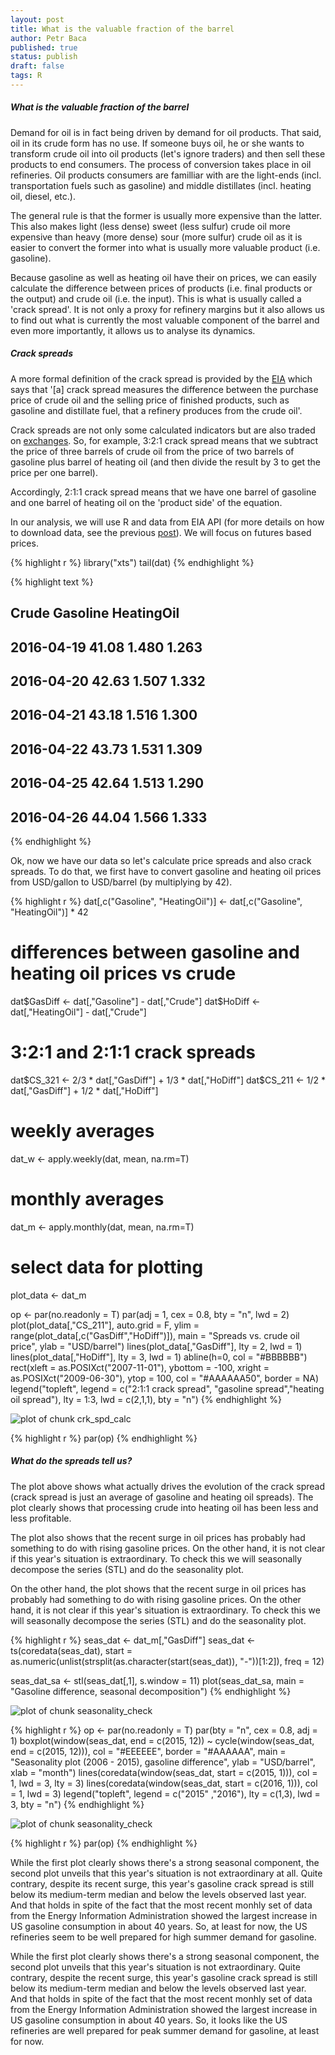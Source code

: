 ```yaml
---
layout: post
title: What is the valuable fraction of the barrel
author: Petr Baca
published: true
status: publish
draft: false
tags: R
---
```

##### What is the valuable fraction of the barrel
 
Demand for oil is in fact being driven by demand for oil products. That said, oil in its crude form has no use. If someone buys oil, he or she wants to transform crude oil into oil products (let's ignore traders) and then sell these products to end consumers. The process of conversion takes place in oil refineries. Oil products consumers are familliar with are the light-ends (incl. transportation fuels such as gasoline) and middle distillates (incl. heating oil, diesel, etc.).
 
The general rule is that the former is usually more expensive than the latter. This also makes light (less dense) sweet (less sulfur) crude oil more expensive than heavy (more dense) sour (more sulfur) crude oil as it is easier to convert the former into what is usually more valuable product (i.e. gasoline).
 
Because gasoline as well as heating oil have their on prices, we can easily calculate the difference between prices of products (i.e. final products or the output) and crude oil (i.e. the input). This is what is usually called a 'crack spread'. It is not only a proxy for refinery margins but it also allows us to find out what is currently the most valuable component of the barrel and even more importantly, it allows us to analyse its dynamics.
 
##### Crack spreads
 
A more formal definition of the crack spread is provided by the [EIA](https://www.eia.gov/todayinenergy/includes/CrackSpread_Explain.cfm) which says that '[a] crack spread measures the difference between the purchase price of crude oil and the selling price of finished products, such as gasoline and distillate fuel, that a refinery produces from the crude oil'.
 
Crack spreads are not only some calculated indicators but are also traded on [exchanges](http://www.cmegroup.com/trading/energy/crack-spread-handbook.html). 
So, for example, 3:2:1 crack spread means that we subtract the price of three barrels of crude oil from the price of two barrels of gasoline plus barrel of heating oil (and then divide the result by 3 to get the price per one barrel).
 
Accordingly, 2:1:1 crack spread means that we have one barrel of gasoline and one barrel of heating oil on the 'product side' of the equation.
 
In our analysis, we will use R and data from EIA API (for more details on how to download data, see the previous [post](http://petrbaca.github.io/2016/03/27/EIA-data/)). We will focus on futures based prices.
 

 

{% highlight r %}
library("xts")
tail(dat)
{% endhighlight %}



{% highlight text %}
##            Crude Gasoline HeatingOil
## 2016-04-19 41.08    1.480      1.263
## 2016-04-20 42.63    1.507      1.332
## 2016-04-21 43.18    1.516      1.300
## 2016-04-22 43.73    1.531      1.309
## 2016-04-25 42.64    1.513      1.290
## 2016-04-26 44.04    1.566      1.333
{% endhighlight %}
 
Ok, now we have our data so let's calculate price spreads and also crack spreads. To do that, we first have to convert gasoline and heating oil prices from USD/gallon to USD/barrel (by multiplying by 42).
 

{% highlight r %}
dat[,c("Gasoline", "HeatingOil")] <- dat[,c("Gasoline", "HeatingOil")] * 42
 
# differences between gasoline and heating oil prices vs crude
dat$GasDiff <- dat[,"Gasoline"] - dat[,"Crude"]
dat$HoDiff <- dat[,"HeatingOil"] - dat[,"Crude"]
 
# 3:2:1 and 2:1:1 crack spreads
dat$CS_321 <- 2/3 * dat[,"GasDiff"] + 1/3 * dat[,"HoDiff"]
dat$CS_211 <- 1/2 * dat[,"GasDiff"] + 1/2 * dat[,"HoDiff"]
 
# weekly averages
dat_w <- apply.weekly(dat, mean, na.rm=T)
# monthly averages
dat_m <- apply.monthly(dat, mean, na.rm=T)
 
# select data for plotting
plot_data <- dat_m
 
op <- par(no.readonly = T)
par(adj = 1, cex = 0.8, bty = "n", lwd = 2)
plot(plot_data[,"CS_211"], auto.grid = F,
     ylim = range(plot_data[,c("GasDiff","HoDiff")]),
     main = "Spreads vs. crude oil price", ylab = "USD/barrel")
lines(plot_data[,"GasDiff"], lty = 2, lwd = 1)
lines(plot_data[,"HoDiff"], lty = 3, lwd = 1)
abline(h=0, col = "#BBBBBB")
rect(xleft = as.POSIXct("2007-11-01"), ybottom = -100,
     xright = as.POSIXct("2009-06-30"), ytop = 100,
     col = "#AAAAAA50", border = NA)
legend("topleft",
       legend = c("2:1:1 crack spread", "gasoline spread","heating oil spread"),
       lty = 1:3, lwd = c(2,1,1),
       bty = "n")
{% endhighlight %}

![plot of chunk crk_spd_calc](/figures/crk_spd_calc-1.png)

{% highlight r %}
par(op)
{% endhighlight %}
 
##### What do the spreads tell us?
 
The plot above shows what actually drives the evolution of the crack spread (crack spread is just an average of gasoline and heating oil spreads). The plot clearly shows that processing crude into heating oil has been less and less profitable.
 
The plot also shows that the recent surge in oil prices has probably had something to do with rising gasoline prices. On the other hand, it is not clear if this year's situation is extraordinary. To check this we will seasonally decompose the series (STL) and do the seasonality plot.
 
On the other hand, the plot shows that the recent surge in oil prices has probably had something to do with rising gasoline prices. On the other hand, it is not clear if this year's situation is extraordinary. To check this we will seasonally decompose the series (STL) and do the seasonality plot.
 

{% highlight r %}
seas_dat <- dat_m[,"GasDiff"]
seas_dat <- ts(coredata(seas_dat),
               start = as.numeric(unlist(strsplit(as.character(start(seas_dat)), "-"))[1:2]),
               freq = 12)
 
 
seas_dat_sa <- stl(seas_dat[,1], s.window = 11)
plot(seas_dat_sa, main = "Gasoline difference, seasonal decomposition")
{% endhighlight %}

![plot of chunk seasonality_check](/figures/seasonality_check-1.png)

{% highlight r %}
op <- par(no.readonly = T)
par(bty = "n", cex = 0.8, adj = 1)
boxplot(window(seas_dat, end = c(2015, 12)) ~ cycle(window(seas_dat, end = c(2015, 12))), col = "#EEEEEE", border = "#AAAAAA",
        main = "Seasonality plot (2006 - 2015), gasoline difference",
        ylab = "USD/barrel", xlab = "month")
lines(coredata(window(seas_dat, start = c(2015, 1))), col = 1, lwd = 3, lty = 3)
lines(coredata(window(seas_dat, start = c(2016, 1))), col = 1, lwd = 3)
legend("topleft", legend = c("2015" ,"2016"), lty = c(1,3), lwd = 3, bty = "n")
{% endhighlight %}

![plot of chunk seasonality_check](/figures/seasonality_check-2.png)

{% highlight r %}
par(op)
{% endhighlight %}
 
While the first plot clearly shows there's a strong seasonal component, the second plot unveils that this year's situation is not extraordinary at all. Quite contrary, despite its recent surge, this year's gasoline crack spread is still below its medium-term median and below the levels observed last year. And that holds in spite of the fact that the most recent monhly set of data from the Energy Information Administration showed the largest increase in US gasoline consumption in about 40 years. So, at least for now, the US refineries seem to be well prepared for high summer demand for gasoline.
 
While the first plot clearly shows there's a strong seasonal component, the second plot unveils that this year's situation is not extraordinary. Quite contrary, despite the recent surge, this year's gasoline crack spread is still below its medium-term median and below the levels observed last year. And that holds in spite of the fact that the most recent monhly set of data from the Energy Information Administration showed the largest increase in US gasoline consumption in about 40 years. So, it looks like the US refineries are well prepared for peak summer demand for gasoline, at least for now.
 
 
 
 
 
 
 
 
 
 
